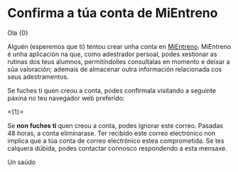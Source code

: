 # Confirma a túa conta de MiEntreno

Ola {0}

Alguén (esperemos que ti) tentou crear unha conta en [MiEntreno](https://mientreno.app). MiEntreno é unha aplicación na que, como adestrador persoal, podes xestionar as rutinas dos teus alumnos, permitíndolles consultalas en momento e deixar a súa valoración; ademais de almacenar outra información relacionada cos seus adestramentos.

Se fuches ti quen creou a conta, podes confirmala visitando a seguinte páxina no teu navegador web preferido:

<{1}>

Se **non fuches ti** quen creou a conta, podes ignorar este correo. Pasadas 48 horas, a conta eliminarase. Ter recibido este correo electrónico non implica que a túa conta de correo electrónico estea comprometida. Se tes calquera dúbida, podes contactar connosco respondendo a esta mensaxe.

Un saúdo